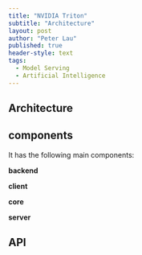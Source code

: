 ```yaml
---
title: "NVIDIA Triton"
subtitle: "Architecture"
layout: post
author: "Peter Lau"
published: true
header-style: text
tags:
  - Model Serving
  - Artificial Intelligence
---
```


## Architecture


## components

It has the following main components:

**backend**


**client**


**core**


**server**



## API


